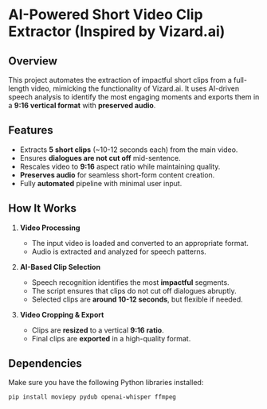 # AI-Powered Short Video Clip Extractor (Inspired by Vizard.ai)

## Overview
This project automates the extraction of impactful short clips from a full-length video, mimicking the functionality of Vizard.ai. It uses AI-driven speech analysis to identify the most engaging moments and exports them in a **9:16 vertical format** with **preserved audio**.

## Features
- Extracts **5 short clips** (~10-12 seconds each) from the main video.
- Ensures **dialogues are not cut off** mid-sentence.
- Rescales video to **9:16** aspect ratio while maintaining quality.
- **Preserves audio** for seamless short-form content creation.
- Fully **automated** pipeline with minimal user input.

## How It Works
1. **Video Processing**  
   - The input video is loaded and converted to an appropriate format.
   - Audio is extracted and analyzed for speech patterns.

2. **AI-Based Clip Selection**  
   - Speech recognition identifies the most **impactful** segments.
   - The script ensures that clips do not cut off dialogues abruptly.
   - Selected clips are **around 10-12 seconds**, but flexible if needed.

3. **Video Cropping & Export**  
   - Clips are **resized** to a vertical **9:16 ratio**.
   - Final clips are **exported** in a high-quality format.

## Dependencies
Make sure you have the following Python libraries installed:
```bash
pip install moviepy pydub openai-whisper ffmpeg
